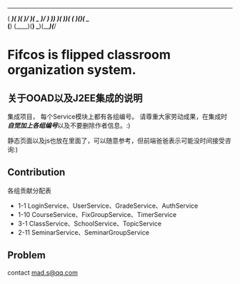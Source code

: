  ____  ____  ____  ___  _____  ___ 
( ___)(_  _)( ___)/ __)(  _  )/ __)
 )__)  _)(_  )__)( (__  )(_)( \__ \
(__)  (____)(__)  \___)(_____)(___/
 # Fifcos is flipped classroom organization system.
 
 ## 关于OOAD以及J2EE集成的说明
 
 集成项目， 每个Service模块上都有各组编号。
 请尊重大家劳动成果，在集成时***自觉加上各组编号***以及不要删除作者信息。:)
 
 静态页面以及js也放在里面了，可以随意参考，但前端爸爸表示可能没时间接受咨询:)
 
 ## Contribution
 
 各组贡献分配表
 - 1-1 LoginService、UserService、GradeService、AuthService
 - 1-10 CourseService、FixGroupService、TimerService
 - 3-1 ClassService、SchoolService、TopicService
 - 2-11 SeminarService、SeminarGroupService
 
 ## Problem
 contact mad.s@qq.com